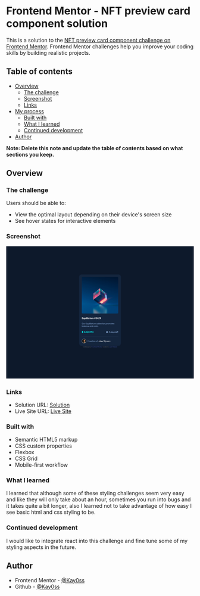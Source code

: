 # Frontend Mentor - NFT preview card component solution

This is a solution to the [NFT preview card component challenge on Frontend Mentor](https://www.frontendmentor.io/challenges/nft-preview-card-component-SbdUL_w0U). Frontend Mentor challenges help you improve your coding skills by building realistic projects. 

## Table of contents

- [Overview](#overview)
  - [The challenge](#the-challenge)
  - [Screenshot](#screenshot)
  - [Links](#links)
- [My process](#my-process)
  - [Built with](#built-with)
  - [What I learned](#what-i-learned)
  - [Continued development](#continued-development)
- [Author](#author)


**Note: Delete this note and update the table of contents based on what sections you keep.**

## Overview

### The challenge

Users should be able to:

- View the optimal layout depending on their device's screen size
- See hover states for interactive elements

### Screenshot

![](./images/nft-card.png)


### Links

- Solution URL: [Solution](https://www.frontendmentor.io/solutions/responsive-nft-preview-card-ObRcgFMBb)
- Live Site URL: [Live Site](https://kay0ss.github.io/nft-preview-card/)

### Built with

- Semantic HTML5 markup
- CSS custom properties
- Flexbox
- CSS Grid
- Mobile-first workflow


### What I learned

I learned that although some of these styling challenges seem very easy and like they will only take about an hour, sometimes you run into bugs and it takes quite a bit longer, also I learned not to take advantage of how easy I see basic html and css styling to be.

### Continued development

I would like to integrate react into this challenge and fine tune some of my styling aspects in the future.

## Author

- Frontend Mentor - [@Kay0ss](https://www.frontendmentor.io/profile/Kay0ss)
- Github - [@Kay0ss](https://github.com/Kay0ss)

